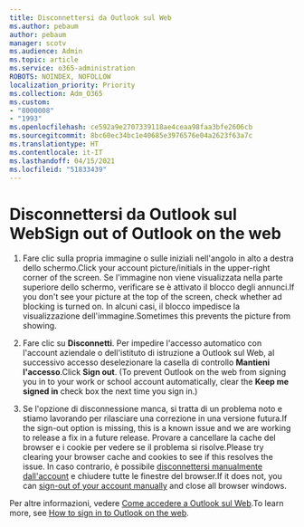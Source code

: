 ```yaml
---
title: Disconnettersi da Outlook sul Web
ms.author: pebaum
author: pebaum
manager: scotv
ms.audience: Admin
ms.topic: article
ms.service: o365-administration
ROBOTS: NOINDEX, NOFOLLOW
localization_priority: Priority
ms.collection: Adm_O365
ms.custom:
- "8000008"
- "1993"
ms.openlocfilehash: ce592a9e2707339118ae4ceaa98faa3bfe2606cb
ms.sourcegitcommit: 8bc60ec34bc1e40685e3976576e04a2623f63a7c
ms.translationtype: HT
ms.contentlocale: it-IT
ms.lasthandoff: 04/15/2021
ms.locfileid: "51833439"
---
```

# <a name="sign-out-of-outlook-on-the-web"></a><span data-ttu-id="f3918-102">Disconnettersi da Outlook sul Web</span><span class="sxs-lookup"><span data-stu-id="f3918-102">Sign out of Outlook on the web</span></span>

1. <span data-ttu-id="f3918-103">Fare clic sulla propria immagine o sulle iniziali nell'angolo in alto a destra dello schermo.</span><span class="sxs-lookup"><span data-stu-id="f3918-103">Click your account picture/initials in the upper-right corner of the screen.</span></span> <span data-ttu-id="f3918-104">Se l'immagine non viene visualizzata nella parte superiore dello schermo, verificare se è attivato il blocco degli annunci.</span><span class="sxs-lookup"><span data-stu-id="f3918-104">If you don't see your picture at the top of the screen, check whether ad blocking is turned on.</span></span> <span data-ttu-id="f3918-105">In alcuni casi, il blocco impedisce la visualizzazione dell'immagine.</span><span class="sxs-lookup"><span data-stu-id="f3918-105">Sometimes this prevents the picture from showing.</span></span>

2. <span data-ttu-id="f3918-106">Fare clic su **Disconnetti**. Per impedire l'accesso automatico con l'account aziendale o dell'istituto di istruzione a Outlook sul Web, al successivo accesso deselezionare la casella di controllo **Mantieni l'accesso**.</span><span class="sxs-lookup"><span data-stu-id="f3918-106">Click **Sign out**. (To prevent Outlook on the web from signing you in to your work or school account automatically, clear the **Keep me signed in** check box the next time you sign in.)</span></span>

3. <span data-ttu-id="f3918-107">Se l'opzione di disconnessione manca, si tratta di un problema noto e stiamo lavorando per rilasciare una correzione in una versione futura.</span><span class="sxs-lookup"><span data-stu-id="f3918-107">If the sign-out option is missing, this is a known issue and we are working to release a fix in a future release.</span></span>  <span data-ttu-id="f3918-108">Provare a cancellare la cache del browser e i cookie per vedere se il problema si risolve.</span><span class="sxs-lookup"><span data-stu-id="f3918-108">Please try clearing your browser cache and cookies to see if this resolves the issue.</span></span>  <span data-ttu-id="f3918-109">In caso contrario, è possibile [disconnettersi manualmente dall'account](https://login.live.com/logout.srf) e chiudere tutte le finestre del browser.</span><span class="sxs-lookup"><span data-stu-id="f3918-109">If it does not, you can [sign-out of your account manually](https://login.live.com/logout.srf) and close all browser windows.</span></span>

<span data-ttu-id="f3918-110">Per altre informazioni, vedere [Come accedere a Outlook sul Web](https://support.office.com/article/how-to-sign-in-to-outlook-on-the-web-763fab4d-0138-4814-b450-37fc286bcb79).</span><span class="sxs-lookup"><span data-stu-id="f3918-110">To learn more, see [How to sign in to Outlook on the web](https://support.office.com/article/how-to-sign-in-to-outlook-on-the-web-763fab4d-0138-4814-b450-37fc286bcb79).</span></span>
